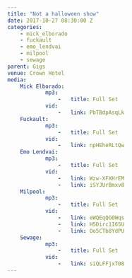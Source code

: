 ```yaml
---
title: "Not a halloween show"
date: 2017-10-27 08:30:00 Z
categories:
    - mick_elborado
    - fuckault
    - emo_lendvai
    - milpool
    - sewage
parent: Gigs
venue: Crown Hotel
media:
    Mick Elborado:
            mp3:
                -   title: Full Set
            vid:
                -   link: PbTBdpAsqLk
    Fuckault:
            mp3:
                -   title: Full Set
            vid:
                -   link: npHEheRLtQw
    Emo Lendvai:
            mp3:
                -   title: Full Set
            vid:
                -   link: Wzw-XFXHrEM
                -   link: iSYJUrBmxv8
    Milpool:
            mp3:
                -   title: Full Set
            vid:
                -   link: eWQEqQG0Wqs
                -   link: H5Dirc1I65U
                -   link: Oo5CTb8YdPU
    Sewage:
            mp3:
                -   title: Full Set
            vid:
                -   link: siQLFFjxT08
---
```


